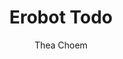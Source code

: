 ---
layout: post
title: Erobot Todo
permalink: /portfolios/erobot-todo/
categories: portfolio
author: Thea Choem
comments: true
cover:
ss1: assets/portfolios/erobot-todo/home.png
ss2: assets/portfolios/erobot-todo/taskdetail.png
bg-color: 191B20
---